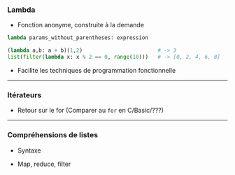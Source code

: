 ### Lambda

- Fonction anonyme, construite à la demande

```python
lambda params_without_parentheses: expression
```

```python
(lambda a,b: a + b)(1,2)                        # -> 3
list(filter(lambda x: x % 2 == 0, range(10)))   # -> [0, 2, 4, 6, 8]
```

- Facilite les techniques de programmation fonctionnelle


---

### Itérateurs

- Retour sur le for
(Comparer au `for` en C/Basic/???)

---

### Compréhensions de listes

- Syntaxe

- Map, reduce, filter